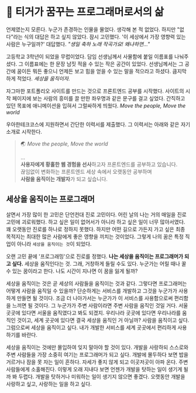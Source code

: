 # 🐯 티거가 꿈꾸는 프로그래머로서의 삶

언제였는지 모른다. 누군가 존경하는 인물을 물었다. 생각해 본 적 없었다. 하지만 "없다"라는 식의 대답은 하고 싶지 않았다. 잠시 고민했다. '이 세상에서 가장 영향력 있는 사람은 누구일까?' 대답했다. _"생일 축하 노래 작곡가요! 왜냐하면..."_

고등학교 3학년이 되었을 무렵이었다. 담임 선생님께서 사물함에 붙일 이름표를 나눠주셨다. 그 이름표에는 한 문장 남짓 적을 수 있는 작은 공간이 있었다. 선생님께서는 그 공간에 꿈이든 뭐든 좋으니 언제든 보고 힘을 얻을 수 있는 말을 적으라고 하셨다. 큼지막하게 적었다. _세상을 움직이자._

자그마한 포트폴리오 사이트를 만드는 것으로 프론트엔드 공부를 시작했다. 사이트의 시작 페이지에 보는 사람의 흥미를 끌 만한 좌우명과 같은 문구를 걸고 싶었다. 간직하고 있던 목표에 애니메이션을 입혀서 그럴싸하게 띄웠다. _Move the people, Move the world_

우아한테크코스에 지원하면서 간단한 이력서를 제출했다. 그 이력서는 아래와 같은 자기소개로 시작한다.

> 🌏 _Move the people, Move the world_
>
> ...\
> **사용자에게 황홀한 웹 경험을 선사**하고자 프론트엔드를 공부하고 있습니다.\
> 끊임없이 변화하는 프론트엔드 세상 속에서 오랫동안 공부하며\
> **사람을 움직이는 개발자**가 되고 싶습니다.

## 세상을 움직이는 프로그래머

살면서 가장 많이 한 고민은 단언컨대 진로 고민이다. 어린 날의 나는 거의 매일을 진로 고민에 괴로워했다. 하고 싶은 일이 없어서가 아니라 하고 싶은 일이 너무 많아서였다. 꽤 오랫동안 진로를 하나로 정하지 못했다. 하지만 어떤 길으로 가든지 가고 싶은 최종 목적지는 최대한 많은 사람에게 좋은 영향을 끼치는 것이었다. 그렇게 나의 꿈은 특정 직업이 아니라 `세상을 움직이는 것`이 되었다.

오랜 고민 끝에 '프로그래밍'으로 진로를 정했다. **나는 세상을 움직이는 프로그래머가 되고 싶다.** 세상을 움직인다는 것. 그래, 거창하게 들릴 수도 있다. 누군가는 어릴 때나 꿀 수 있는 꿈이라고 한다. 나도 시간이 지나면 이 꿈을 잃게 될까?

세상을 움직이는 것은 곧 세상의 사람들을 움직이는 것과 같다. 그렇다면 프로그래머는 어떻게 사람을 움직일 수 있을까? 단순하게는 서비스를 개발하고 그것을 누군가가 사용하게 만들면 될 것이다. 조금 더 나아가서는 누군가가 이 서비스를 사용함으로써 편리함을 느끼면 될 것이다. 그 누군가가 주변 사람이라면 주변 사람을 움직인 것일 거다. 서울 곳곳에 있다면 서울을 움직였다고 봐도 되겠지. 우리나라 곳곳에 있다면 우리나라를 움직인 것이고, 세계 곳곳에 있다면 결국 세상을 움직인 거 아닐까? 사람을 움직이고 싶다. 그럼으로써 세상을 움직이고 싶다. 내가 개발한 서비스를 세계 곳곳에서 편리하게 사용하기를 바란다.

세상을 움직이는 것에만 몰입하여 잊지 말아야 할 것이 있다. 개발을 사랑하되 스스로와 주변 사람들을 가장 소중히 여기는 프로그래머가 되고 싶다. 개발에 몰두하다 보면 밥을 거르거나 잠을 못 자는 일이 흔하다. 자세가 좋지 않게 되고 이곳저곳이 아파 온다. 주변 사람들에게 소홀해진다. 이렇게 오래 지내다 보면 언젠가 개발을 탓하는 일이 생기게 될까 봐 두렵다. 개발을 탓하거나 미워하는 일이 생기지 않으면 좋겠다. 오랫동안 개발을 사랑하고 싶고, 사랑하는 일을 하고 싶다.
